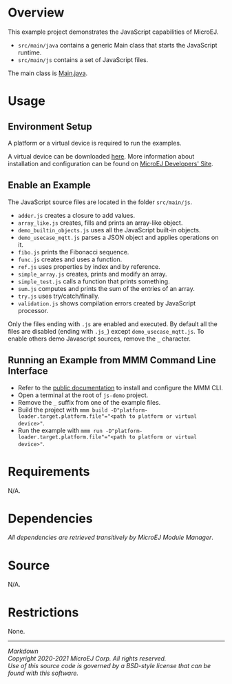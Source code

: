 # Overview

This example project demonstrates the JavaScript capabilities of MicroEJ.

- `src/main/java` contains a generic Main class that starts the JavaScript runtime.
- `src/main/js` contains a set of JavaScript files.

The main class is [Main.java](/src/main/java/com/microej/demo/js/Main.java).

# Usage

## Environment Setup

A platform or a virtual device is required to run the examples.

A virtual device can be downloaded [here](https://repository.microej.com/packages/blue/2.0.1/vd/STM32F746GDISCO/BLUE-STM32F746GDISCO-CXLQH-2.0.1.vde).
More information about installation and configuration can be found on [MicroEJ Developers' Site](https://developer.microej.com/get-started/).

## Enable an Example

The JavaScript source files are located in the folder `src/main/js`.

- `adder.js` creates a closure to add values.
- `array_like.js` creates, fills and prints an array-like object.
- `demo_builtin_objects.js` uses all the JavaScript built-in objects.
- `demo_usecase_mqtt.js` parses a JSON object and applies operations on it.
- `fibo.js` prints the Fibonacci sequence.
- `func.js` creates and uses a function.
- `ref.js` uses properties by index and by reference.
- `simple_array.js` creates, prints and modify an array.
- `simple_test.js` calls a function that prints something.
- `sum.js` computes and prints the sum of the entries of an array.
- `try.js` uses try/catch/finally. 
- `validation.js` shows compilation errors created by JavaScript processor.

Only the files ending with `.js` are enabled and executed.
By default all the files are disabled (ending with `.js_`) except `demo_usecase_mqtt.js`.
To enable others demo Javascript sources, remove the `_` character.

## Running an Example from MMM Command Line Interface

- Refer to the [public documentation](https://docs.microej.com/en/latest/ApplicationDeveloperGuide/mmm.html#command-line-interface) to install and configure the MMM CLI.
- Open a terminal at the root of `js-demo` project.
- Remove the `_` suffix from one of the example files.
- Build the project with `mmm build -D"platform-loader.target.platform.file"="<path to platform or virtual device>"`.
- Run the example with `mmm run -D"platform-loader.target.platform.file"="<path to platform or virtual device>"`.

# Requirements

N/A.

# Dependencies

_All dependencies are retrieved transitively by MicroEJ Module Manager_.

# Source

N/A.

# Restrictions

None.

---
_Markdown_  
_Copyright 2020-2021 MicroEJ Corp. All rights reserved._  
_Use of this source code is governed by a BSD-style license that can be found with this software._  
